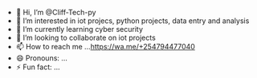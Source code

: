 - 👋 Hi, I’m @Cliff-Tech-py
- 👀 I’m interested in iot projecs, python projects, data entry and analysis
- 🌱 I’m currently learning cyber security
- 💞️ I’m looking to collaborate on iot projects
- 📫 How to reach me ...https://wa.me/+254794477040
- 😄 Pronouns: ...
- ⚡ Fun fact: ...

<!---
Cliff-Tech-py/Cliff-Tech-py is a ✨ special ✨ repository because its `README.md` (this file) appears on your GitHub profile.
You can click the Preview link to take a look at your changes.
--->
